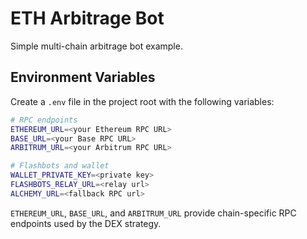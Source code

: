 # ETH Arbitrage Bot

Simple multi-chain arbitrage bot example.

## Environment Variables
Create a `.env` file in the project root with the following variables:

```bash
# RPC endpoints
ETHEREUM_URL=<your Ethereum RPC URL>
BASE_URL=<your Base RPC URL>
ARBITRUM_URL=<your Arbitrum RPC URL>

# Flashbots and wallet
WALLET_PRIVATE_KEY=<private key>
FLASHBOTS_RELAY_URL=<relay url>
ALCHEMY_URL=<fallback RPC url>
```

`ETHEREUM_URL`, `BASE_URL`, and `ARBITRUM_URL` provide chain-specific RPC endpoints used by the DEX strategy.
